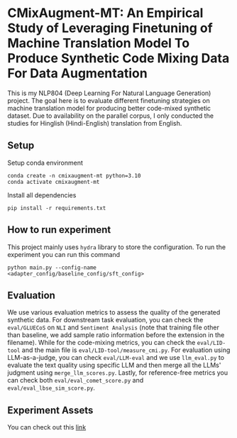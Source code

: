 # CMixAugment-MT: An Empirical Study of Leveraging Finetuning of Machine Translation Model To Produce Synthetic Code Mixing Data For Data Augmentation 

This is my NLP804 (Deep Learning For Natural Language Generation) project. The goal here is to evaluate different finetuning strategies on machine translation model for producing better code-mixed synthetic dataset. Due to availability on the parallel corpus, I only conducted the studies for Hinglish (Hindi-English) translation from English.

## Setup
Setup conda environment
```
conda create -n cmixaugment-mt python=3.10
conda activate cmixaugment-mt
```
Install all dependencies
```
pip install -r requirements.txt
```

## How to run experiment
This project mainly uses `hydra` library to store the configuration. To run the experiment you can run this command
```
python main.py --config-name <adapter_config/baseline_config/sft_config>
```

## Evaluation
We use various evaluation metrics to assess the quality of the generated synthetic data. For downstream task evaluation, you can check the `eval/GLUECoS` on `NLI` and `Sentiment Analysis` (note that training file other than baseline, we add sample ratio information before the extension in the filename). While for the code-mixing metrics, you can check the `eval/LID-tool` and the main file is `eval/LID-tool/measure_cmi.py`. For evaluation using LLM-as-a-judge, you can check `eval/LLM-eval` and we use `llm_eval.py` to evaluate the text quality using specific LLM and then merge all the LLMs' judgment using `merge_llm_scores.py`. Lastly, for reference-free metrics you can check both `eval/eval_comet_score.py` and `eval/eval_lbse_sim_score.py`.

## Experiment Assets
You can check out this [link](https://mbzuaiac-my.sharepoint.com/:f:/g/personal/mahardika_ihsani_mbzuai_ac_ae/EsjquNQJfzVEqswxV1ou5awBpSa7eP8Uf4OgW7iiTV_2Aw?e=Fm9HaM)
